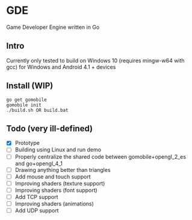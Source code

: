 # GDE
Game Developer Engine written in Go

## Intro
Currently only tested to build on Windows 10 (requires mingw-w64 with gcc) for Windows and Android 4.1 + devices

## Install (WIP)
```
go get gomobile
gomobile init
./build.sh OR build.bat
```
## Todo (very ill-defined)
- [x] Prototype
- [ ] Building using Linux and run demo
- [ ] Properly centralize the shared code between gomobile+opengl_2_es and go+opengl_4_1
- [ ] Drawing anything better than triangles
- [ ] Add mouse and touch support
- [ ] Improving shaders (texture support)
- [ ] Improving shaders (font support)
- [ ] Add TCP support
- [ ] Improving shaders (animations)
- [ ] Add UDP support
